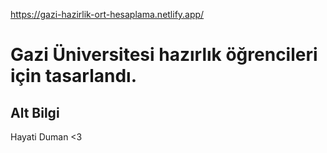 https://gazi-hazirlik-ort-hesaplama.netlify.app/
# Gazi Üniversitesi hazırlık öğrencileri için tasarlandı.
## Alt Bilgi
Hayati Duman <3
